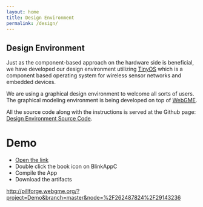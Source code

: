 ```yaml
---
layout: home
title: Design Environment
permalink: /design/
---
```


<!-- # Design Environment for Capsule Robots -->

## Design Environment

Just as the component-based approach on the hardware side is beneficial, we have developed our design environment utilizing [TinyOS](http://tinyos.net/) which is a component based operating system for wireless sensor networks and embedded devices.

We are using a graphical design environment to welcome all sorts of users. The graphical modeling environment is being developed on top of [WebGME](http://webgme.org).

All the source code along with the instructions is served at the Github page: [Design Environment Source Code](https://github.com/pillforge/mcr_ide).

# Demo

* [Open the link](http://pillforge.webgme.org/?project=Demo&branch=master&node=%2F262487824%2F29143236&visualizer=ModelEditor&aspect=All&selection=)
* Double click the book icon on BlinkAppC
* Compile the App
* Download the artifacts

http://pillforge.webgme.org/?project=Demo&branch=master&node=%2F262487824%2F29143236
